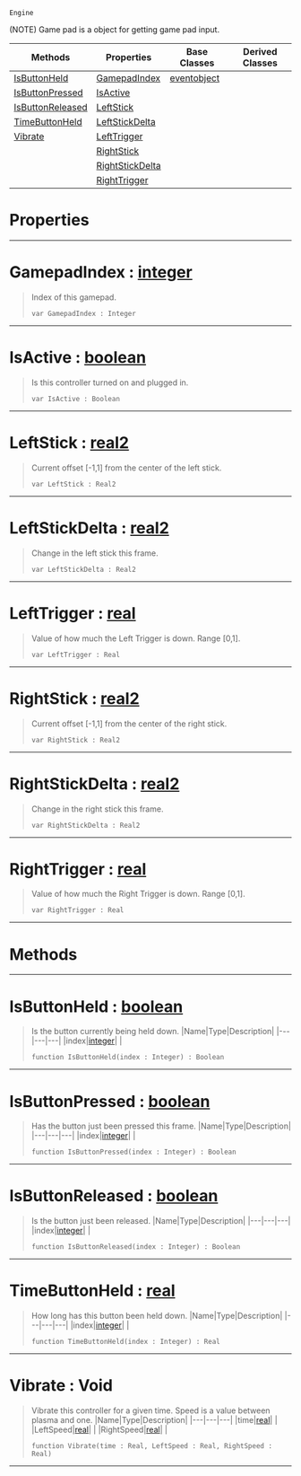  `Engine`

(NOTE) Game pad is a object for getting game pad input.

|Methods|Properties|Base Classes|Derived Classes|
|---|---|---|---|
|[ IsButtonHeld](https://github.com/PlasmaEngine/PlasmaDocs/tree/master/docs/C%2B%2B/code_reference/class_reference/gamepad.markdown#isbuttonheld-plasma-engine)|[ GamepadIndex](https://github.com/PlasmaEngine/PlasmaDocs/tree/master/docs/C%2B%2B/code_reference/class_reference/gamepad.markdown#gamepadindex-plasma-engine)|[eventobject](https://github.com/PlasmaEngine/PlasmaDocs/tree/master/docs/C%2B%2B/code_reference/class_reference/eventobject.markdown)| |
|[ IsButtonPressed](https://github.com/PlasmaEngine/PlasmaDocs/tree/master/docs/C%2B%2B/code_reference/class_reference/gamepad.markdown#isbuttonpressed-plasma-eng)|[ IsActive](https://github.com/PlasmaEngine/PlasmaDocs/tree/master/docs/C%2B%2B/code_reference/class_reference/gamepad.markdown#isactive-plasma-engine-doc)| | |
|[ IsButtonReleased](https://github.com/PlasmaEngine/PlasmaDocs/tree/master/docs/C%2B%2B/code_reference/class_reference/gamepad.markdown#isbuttonreleased-plasma-en)|[ LeftStick](https://github.com/PlasmaEngine/PlasmaDocs/tree/master/docs/C%2B%2B/code_reference/class_reference/gamepad.markdown#leftstick-plasma-engine-do)| | |
|[ TimeButtonHeld](https://github.com/PlasmaEngine/PlasmaDocs/tree/master/docs/C%2B%2B/code_reference/class_reference/gamepad.markdown#timebuttonheld-plasma-engi)|[ LeftStickDelta](https://github.com/PlasmaEngine/PlasmaDocs/tree/master/docs/C%2B%2B/code_reference/class_reference/gamepad.markdown#leftstickdelta-plasma-engi)| | |
|[ Vibrate](https://github.com/PlasmaEngine/PlasmaDocs/tree/master/docs/C%2B%2B/code_reference/class_reference/gamepad.markdown#vibrate-void)|[ LeftTrigger](https://github.com/PlasmaEngine/PlasmaDocs/tree/master/docs/C%2B%2B/code_reference/class_reference/gamepad.markdown#lefttrigger-plasma-engine)| | |
| |[ RightStick](https://github.com/PlasmaEngine/PlasmaDocs/tree/master/docs/C%2B%2B/code_reference/class_reference/gamepad.markdown#rightstick-plasma-engine-d)| | |
| |[ RightStickDelta](https://github.com/PlasmaEngine/PlasmaDocs/tree/master/docs/C%2B%2B/code_reference/class_reference/gamepad.markdown#rightstickdelta-plasma-eng)| | |
| |[ RightTrigger](https://github.com/PlasmaEngine/PlasmaDocs/tree/master/docs/C%2B%2B/code_reference/class_reference/gamepad.markdown#righttrigger-plasma-engine)| | |


 #  Properties


---  
 #  GamepadIndex : [integer](https://github.com/PlasmaEngine/PlasmaDocs/tree/master/docs/C%2B%2B/code_reference/lightning_base_types/integer.markdown)

> Index of this gamepad.
> ``` lang=cpp, name=Lightning
> var GamepadIndex : Integer


---  
 #  IsActive : [boolean](https://github.com/PlasmaEngine/PlasmaDocs/tree/master/docs/C%2B%2B/code_reference/lightning_base_types/boolean.markdown)

> Is this controller turned on and plugged in.
> ``` lang=cpp, name=Lightning
> var IsActive : Boolean


---  
 #  LeftStick : [real2](https://github.com/PlasmaEngine/PlasmaDocs/tree/master/docs/C%2B%2B/code_reference/lightning_base_types/real2.markdown)

> Current offset [-1,1] from the center of the left stick.
> ``` lang=cpp, name=Lightning
> var LeftStick : Real2


---  
 #  LeftStickDelta : [real2](https://github.com/PlasmaEngine/PlasmaDocs/tree/master/docs/C%2B%2B/code_reference/lightning_base_types/real2.markdown)

> Change in the left stick this frame.
> ``` lang=cpp, name=Lightning
> var LeftStickDelta : Real2


---  
 #  LeftTrigger : [real](https://github.com/PlasmaEngine/PlasmaDocs/tree/master/docs/C%2B%2B/code_reference/lightning_base_types/real.markdown)

> Value of how much the Left Trigger is down. Range [0,1].
> ``` lang=cpp, name=Lightning
> var LeftTrigger : Real


---  
 #  RightStick : [real2](https://github.com/PlasmaEngine/PlasmaDocs/tree/master/docs/C%2B%2B/code_reference/lightning_base_types/real2.markdown)

> Current offset [-1,1] from the center of the right stick.
> ``` lang=cpp, name=Lightning
> var RightStick : Real2


---  
 #  RightStickDelta : [real2](https://github.com/PlasmaEngine/PlasmaDocs/tree/master/docs/C%2B%2B/code_reference/lightning_base_types/real2.markdown)

> Change in the right stick this frame.
> ``` lang=cpp, name=Lightning
> var RightStickDelta : Real2


---  
 #  RightTrigger : [real](https://github.com/PlasmaEngine/PlasmaDocs/tree/master/docs/C%2B%2B/code_reference/lightning_base_types/real.markdown)

> Value of how much the Right Trigger is down. Range [0,1].
> ``` lang=cpp, name=Lightning
> var RightTrigger : Real


---  
 #  Methods


---  
 #  IsButtonHeld : [boolean](https://github.com/PlasmaEngine/PlasmaDocs/tree/master/docs/C%2B%2B/code_reference/lightning_base_types/boolean.markdown)

> Is the button currently being held down.
> |Name|Type|Description|
> |---|---|---|
> |index|[integer](https://github.com/PlasmaEngine/PlasmaDocs/tree/master/docs/C%2B%2B/code_reference/lightning_base_types/integer.markdown)| |
> ``` lang=cpp, name=Lightning
> function IsButtonHeld(index : Integer) : Boolean
> ``` 


---  
 #  IsButtonPressed : [boolean](https://github.com/PlasmaEngine/PlasmaDocs/tree/master/docs/C%2B%2B/code_reference/lightning_base_types/boolean.markdown)

> Has the button just been pressed this frame.
> |Name|Type|Description|
> |---|---|---|
> |index|[integer](https://github.com/PlasmaEngine/PlasmaDocs/tree/master/docs/C%2B%2B/code_reference/lightning_base_types/integer.markdown)| |
> ``` lang=cpp, name=Lightning
> function IsButtonPressed(index : Integer) : Boolean
> ``` 


---  
 #  IsButtonReleased : [boolean](https://github.com/PlasmaEngine/PlasmaDocs/tree/master/docs/C%2B%2B/code_reference/lightning_base_types/boolean.markdown)

> Is the button just been released.
> |Name|Type|Description|
> |---|---|---|
> |index|[integer](https://github.com/PlasmaEngine/PlasmaDocs/tree/master/docs/C%2B%2B/code_reference/lightning_base_types/integer.markdown)| |
> ``` lang=cpp, name=Lightning
> function IsButtonReleased(index : Integer) : Boolean
> ``` 


---  
 #  TimeButtonHeld : [real](https://github.com/PlasmaEngine/PlasmaDocs/tree/master/docs/C%2B%2B/code_reference/lightning_base_types/real.markdown)

> How long has this button been held down.
> |Name|Type|Description|
> |---|---|---|
> |index|[integer](https://github.com/PlasmaEngine/PlasmaDocs/tree/master/docs/C%2B%2B/code_reference/lightning_base_types/integer.markdown)| |
> ``` lang=cpp, name=Lightning
> function TimeButtonHeld(index : Integer) : Real
> ``` 


---  
 #  Vibrate : Void

> Vibrate this controller for a given time. Speed is a value between plasma and one.
> |Name|Type|Description|
> |---|---|---|
> |time|[real](https://github.com/PlasmaEngine/PlasmaDocs/tree/master/docs/C%2B%2B/code_reference/lightning_base_types/real.markdown)| |
> |LeftSpeed|[real](https://github.com/PlasmaEngine/PlasmaDocs/tree/master/docs/C%2B%2B/code_reference/lightning_base_types/real.markdown)| |
> |RightSpeed|[real](https://github.com/PlasmaEngine/PlasmaDocs/tree/master/docs/C%2B%2B/code_reference/lightning_base_types/real.markdown)| |
> ``` lang=cpp, name=Lightning
> function Vibrate(time : Real, LeftSpeed : Real, RightSpeed : Real)
> ``` 


---  
 

 
